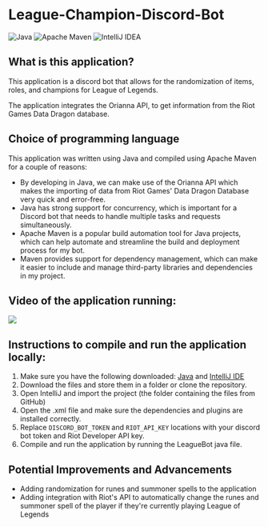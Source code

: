 # League-Champion-Discord-Bot

![Java](https://img.shields.io/badge/java-%23ED8B00.svg?style=for-the-badge&logo=java&logoColor=white)
![Apache Maven](https://img.shields.io/badge/Apache%20Maven-C71A36?style=for-the-badge&logo=Apache%20Maven&logoColor=white)
![IntelliJ IDEA](https://img.shields.io/badge/IntelliJIDEA-000000.svg?style=for-the-badge&logo=intellij-idea&logoColor=white)

## What is this application?

This application is a discord bot that allows for the randomization of items, roles, and champions for League of Legends.

The application integrates the Orianna API, to get information from the Riot Games Data Dragon database.

## Choice of programming language

This application was written using Java and compiled using Apache Maven for a couple of reasons:

- By developing in Java, we can make use of the Orianna API which makes the importing of data from Riot Games' Data Dragon Database very quick and error-free.
- Java has strong support for concurrency, which is important for a Discord bot that needs to handle multiple tasks and requests simultaneously.
- Apache Maven is a popular build automation tool for Java projects, which can help automate and streamline the build and deployment process for my bot.
- Maven provides support for dependency management, which can make it easier to include and manage third-party libraries and dependencies in my project.

## Video of the application running:
![](https://user-images.githubusercontent.com/81977350/210872626-f0d2a7b4-d91d-4081-a634-c3763601b322.gif)

## Instructions to compile and run the application locally:
1. Make sure you have the following downloaded: [Java](https://www.oracle.com/ca-en/java/technologies/downloads/) and [IntelliJ IDE](https://www.jetbrains.com/idea/download/#section=windows)
2. Download the files and store them in a folder or clone the repository.
3. Open IntelliJ and import the project (the folder containing the files from GitHub)
4. Open the .xml file and make sure the dependencies and plugins are installed correctly.
5. Replace `DISCORD_BOT_TOKEN` and `RIOT_API_KEY` locations with your discord bot token and Riot Developer API key.
6. Compile and run the application by running the LeagueBot java file.

## Potential Improvements and Advancements
- Adding randomization for runes and summoner spells to the application
- Adding integration with Riot's API to automatically change the runes and summoner spell of the player if they're currently playing League of Legends
